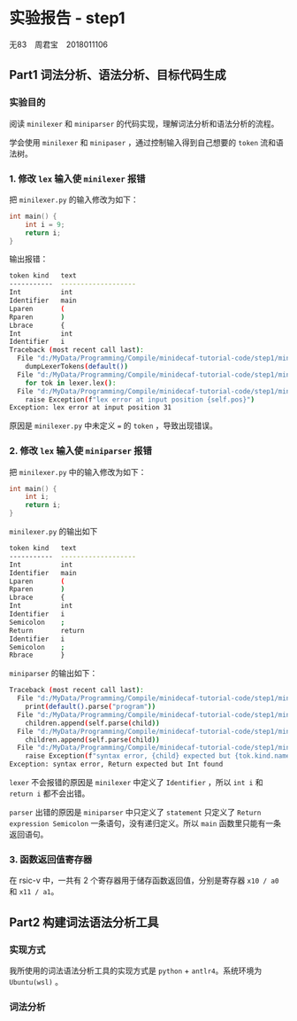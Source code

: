 # 实验报告 - step1

无83 &ensp; 周君宝 &ensp; 2018011106

## Part1  词法分析、语法分析、目标代码生成

### 实验目的

阅读 `minilexer` 和 `miniparser` 的代码实现，理解词法分析和语法分析的流程。

学会使用 `minilexer` 和 `minipaser` ，通过控制输入得到自己想要的 `token` 流和语法树。

### 1. 修改 `lex` 输入使 `minilexer` 报错

把 `minilexer.py` 的输入修改为如下：

```cpp
int main() {
	int i = 9;
	return i;
}
```

输出报错：

```bash
token kind   text
-----------  ------------------- 
Int          int
Identifier   main
Lparen       (
Rparen       )
Lbrace       {
Int          int
Identifier   i
Traceback (most recent call last):
  File "d:/MyData/Programming/Compile/minidecaf-tutorial-code/step1/minilexer.py", line 101, in <module>
	dumpLexerTokens(default())
  File "d:/MyData/Programming/Compile/minidecaf-tutorial-code/step1/minilexer.py", line 96, in dumpLexerTokens
	for tok in lexer.lex():
  File "d:/MyData/Programming/Compile/minidecaf-tutorial-code/step1/minilexer.py", line 45, in lex
	raise Exception(f"lex error at input position {self.pos}")
Exception: lex error at input position 31
```

原因是 `minilexer.py` 中未定义 `=` 的 `token` ，导致出现错误。

### 2. 修改 `lex` 输入使 `miniparser` 报错

把 `minilexer.py` 中的输入修改为如下：

```cpp
int main() {
	int i;
	return i;
}
```

`minilexer.py` 的输出如下

```bash
token kind   text
-----------  -------------------
Int          int
Identifier   main
Lparen       (
Rparen       )
Lbrace       {
Int          int
Identifier   i
Semicolon    ;
Return       return
Identifier   i
Semicolon    ;
Rbrace       }
```

`miniparser` 的输出如下：

```bash
Traceback (most recent call last):
  File "d:/MyData/Programming/Compile/minidecaf-tutorial-code/step1/miniparser.py", line 70, in <module>
    print(default().parse("program"))
  File "d:/MyData/Programming/Compile/minidecaf-tutorial-code/step1/miniparser.py", line 44, in parse
    children.append(self.parse(child))
  File "d:/MyData/Programming/Compile/minidecaf-tutorial-code/step1/miniparser.py", line 44, in parse
    children.append(self.parse(child))
  File "d:/MyData/Programming/Compile/minidecaf-tutorial-code/step1/miniparser.py", line 41, in parse
    raise Exception(f"syntax error, {child} expected but {tok.kind.name} found")
Exception: syntax error, Return expected but Int found
```

`lexer` 不会报错的原因是 `minilexer` 中定义了 `Identifier` ，所以 `int i` 和 `return i` 都不会出错。

`parser` 出错的原因是 `miniparser` 中只定义了 `statement` 只定义了 `Return expression Semicolon` 一条语句，没有递归定义。所以 `main` 函数里只能有一条返回语句。

### 3. 函数返回值寄存器

在 rsic-v 中，一共有 2 个寄存器用于储存函数返回值，分别是寄存器 `x10 / a0` 和 `x11 / a1`。


## Part2 构建词法语法分析工具

### 实现方式

我所使用的词法语法分析工具的实现方式是 `python` + `antlr4`。系统环境为 `Ubuntu(wsl)` 。

### 词法分析

